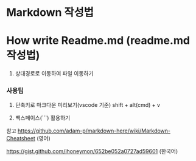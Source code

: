 # Markdown 작성법



# How write Readme.md (readme.md 작성법)

1. 상대경로로 이동하여 파일 이동하기

###  사용팁

1. 단축키로 마크다운 미리보기(vscode 기준)
shift + alt(cmd) + v

2. 백스페이스(```) 활용하기


참고
https://github.com/adam-p/markdown-here/wiki/Markdown-Cheatsheet
(영어)

https://gist.github.com/ihoneymon/652be052a0727ad59601
(한국어)
